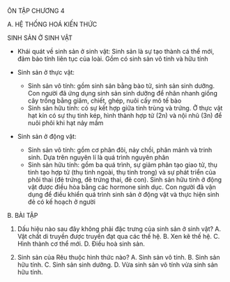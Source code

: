 ÔN TẬP CHƯƠNG 4

A. HỆ THỐNG HOÁ KIẾN THỨC

SINH SẢN Ở SINH VẬT
- Khái quát về sinh sản ở sinh vật:
  Sinh sản là sự tạo thành cá thể mới, đảm bảo tính liên tục của loài. Gồm có sinh sản vô tính và hữu tính

- Sinh sản ở thực vật:
  + Sinh sản vô tính: gồm sinh sản bằng bào tử, sinh sản sinh dưỡng. Con người đã ứng dụng sinh sản sinh dưỡng để nhân nhanh giống cây trồng bằng giâm, chiết, ghép, nuôi cấy mô tế bào
  + Sinh sản hữu tính: có sự kết hợp giữa tinh trùng và trứng. Ở thực vật hạt kín có sự thụ tinh kép, hình thành hợp tử (2n) và nội nhũ (3n) để nuôi phôi khi hạt nảy mầm

- Sinh sản ở động vật:
  + Sinh sản vô tính: gồm cơ phân đôi, nảy chồi, phân mảnh và trinh sinh. Dựa trên nguyên lí là quá trình nguyên phân
  + Sinh sản hữu tính: gồm ba quá trình, sự giảm phân tạo giao tử, thụ tinh tạo hợp tử (thụ tinh ngoài, thụ tinh trong) và sự phát triển của phôi thai (đẻ trứng, đẻ trứng thai, đẻ con). Sinh sản hữu tính ở động vật được điều hòa bằng các hormone sinh dục. Con người đã vận dụng để điều khiển quá trình sinh sản ở động vật và thực hiện sinh đẻ có kế hoạch ở người

B. BÀI TẬP

1. Dấu hiệu nào sau đây không phải đặc trưng của sinh sản ở sinh vật?
A. Vật chất di truyền được truyền đạt qua các thế hệ.
B. Xen kẽ thế hệ.
C. Hình thành cơ thể mới.
D. Điều hoà sinh sản.

2. Sinh sản của Rêu thuộc hình thức nào?
A. Sinh sản vô tính.                B. Sinh sản hữu tính.
C. Sinh sản sinh dưỡng.         D. Vừa sinh sản vô tính vừa sinh sản hữu tính.